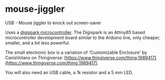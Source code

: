 # mouse-jiggler
USB - Mouse jiggler to knock out screen-saver

Uses a [digispark microcontroller](http://digistump.com/products/1).
The Digispark is an Attiny85 based microcontroller development board similar to the Arduino line, only cheaper, smaller, and a bit less powerful.

The small electronic box is a variation of 'Customizable Enclosure' by CanisVolans on Thingiverse: [https://www.thingiverse.com/thing:1989417](https://www.thingiverse.com/thing:1989417).

You will also need an USB cable, a 1k resistor and a 5 mm LED.






